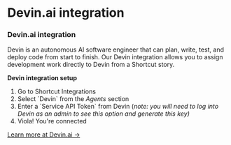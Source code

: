 # Devin.ai integration

### Devin.ai integration

Devin is an autonomous AI software engineer that can plan, write, test, and deploy code from start to finish. Our Devin integration allows you to assign development work directly to Devin from a Shortcut story.

**Devin integration setup**

1. Go to Shortcut Integrations
2. Select \`Devin\` from the _Agents_ section
3. Enter a \`Service API Token\` from Devin (_note: you will need to log into Devin as an admin to see this option and generate this key)_
4. Viola! You're connected

[Learn more at Devin.ai →](https://docs.devin.ai/get-started/devin-intro)
